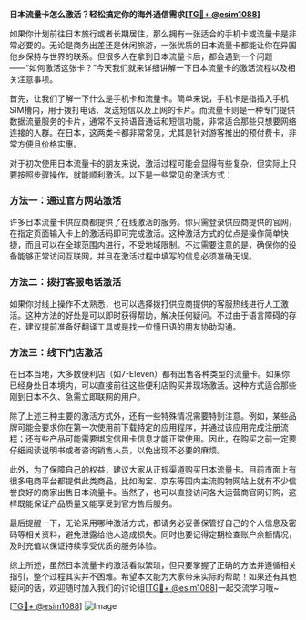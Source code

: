 **日本流量卡怎么激活？轻松搞定你的海外通信需求[[TG💪+ @esim1088](https://t.me/s/esim1088)]**

如果你计划前往日本旅行或者长期居住，那么拥有一张适合的手机卡或流量卡是非常必要的。无论是商务出差还是休闲旅游，一张优质的日本流量卡都能让你在异国他乡保持与世界的联系。但很多人在拿到日本流量卡后，都会遇到一个问题——“如何激活这张卡？”今天我们就来详细讲解一下日本流量卡的激活流程以及相关注意事项。

首先，让我们了解一下什么是手机卡和流量卡。简单来说，手机卡是指插入手机SIM槽内，用于拨打电话、发送短信以及上网的卡片。而流量卡则是一种专门提供数据流量服务的卡片，通常不支持语音通话和短信功能，非常适合那些只想要网络连接的人群。在日本，这两类卡都非常常见，尤其是针对游客推出的预付费卡，非常方便且价格实惠。

对于初次使用日本流量卡的朋友来说，激活过程可能会显得有些复杂，但实际上只要按照步骤操作，就能顺利激活。以下是一些常见的激活方式：

### 方法一：通过官方网站激活
许多日本流量卡供应商都提供了在线激活的服务。你只需登录供应商提供的官网，在指定页面输入卡上的激活码即可完成激活。这种激活方式的优点是操作简单快捷，而且可以在全球范围内进行，不受地域限制。不过需要注意的是，确保你的设备能够正常访问互联网，并且在激活过程中填写的信息必须准确无误。

### 方法二：拨打客服电话激活
如果你对线上操作不太熟悉，也可以选择拨打供应商提供的客服热线进行人工激活。这种方法的好处是可以即时获得帮助，解决任何疑问。不过由于语言障碍的存在，建议提前准备好翻译工具或是找一位懂日语的朋友协助沟通。

### 方法三：线下门店激活
在日本当地，大多数便利店（如7-Eleven）都有出售各种类型的流量卡。如果你已经身处日本境内，可以直接前往这些便利店购买并现场激活。这种方式适合那些刚到日本不久、急需立即联网的用户。

除了上述三种主要的激活方式外，还有一些特殊情况需要特别注意。例如，某些品牌可能会要求你在第一次使用前下载特定的应用程序，并通过该应用完成注册流程；还有些产品可能需要绑定信用卡信息才能正常使用。因此，在购买之前一定要仔细阅读说明书或者咨询销售人员，以免出现不必要的麻烦。

此外，为了保障自己的权益，建议大家从正规渠道购买日本流量卡。目前市面上有很多电商平台都提供此类商品，比如淘宝、京东等国内主流购物网站上就有不少信誉良好的商家出售日本流量卡。当然了，也可以直接访问各大运营商官网订购，这样既能保证产品质量又能享受到官方售后服务。

最后提醒一下，无论采用哪种激活方式，都请务必妥善保管好自己的个人信息及密码等相关资料，避免泄露给他人造成损失。同时也要记得定期检查账户余额情况，及时充值以保证持续享受优质的服务体验。

综上所述，虽然日本流量卡的激活看似繁琐，但只要掌握了正确的方法并遵循相关指引，整个过程其实并不困难。希望本文能为大家带来实际的帮助！如果还有其他疑问的话，欢迎随时加入我们的讨论组[[TG💪+ @esim1088](https://t.me/s/esim1088)]一起交流学习哦~

[[TG💪+ @esim1088](https://t.me/s/esim1088)] ![Image](https://i.postimg.cc/4NQfJmqS/Snipaste-2025-05-13-00-14-12.png)